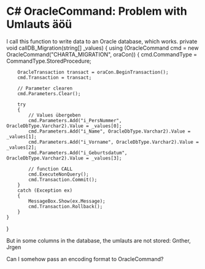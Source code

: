 
# C# OracleCommand: Problem with Umlauts äöü

I call this function to write data to an Oracle database, which works.
private void callDB_Migration(string[] _values)
{
    using (OracleCommand cmd = new OracleCommand("CHARTA_MIGRATION", oraCon))
    {
        cmd.CommandType = CommandType.StoredProcedure;

        OracleTransaction transact = oraCon.BeginTransaction();
        cmd.Transaction = transact;

        // Parameter clearen
        cmd.Parameters.Clear();

        try
        {
            // Values übergeben
            cmd.Parameters.Add("i_PersNummer", OracleDbType.Varchar2).Value = _values[0];
            cmd.Parameters.Add("i_Name", OracleDbType.Varchar2).Value = _values[1];
            cmd.Parameters.Add("i_Vorname", OracleDbType.Varchar2).Value = _values[2];
            cmd.Parameters.Add("i_Geburtsdatum", OracleDbType.Varchar2).Value = _values[3];

            // function CALL
            cmd.ExecuteNonQuery();
            cmd.Transaction.Commit();
        }
        catch (Exception ex)
        {
            MessageBox.Show(ex.Message);
            cmd.Transaction.Rollback();
        }
    }
}   

But in some columns in the database, the umlauts are not stored:
Gnther, Jrgen

Can I somehow pass an encoding format to OracleCommand?

        